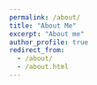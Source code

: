 ```yaml
---
permalink: /about/
title: "About Me"
excerpt: "About me"
author_profile: true
redirect_from: 
  - /about/
  - /about.html
---
```


<!--
My name is Huixin Zhan. I am currently a Postdoctoral Scientist in the Department of Computational Biomedicine at [Cedars-Sinai Medical Center](https://www.cedars-sinai.org), advised by Prof. [Jason Moore](https://researchers.cedars-sinai.edu/Jason.Moore). I obtained my Ph.D. in Computer Science from the [Department of Computer Science](https://www.depts.ttu.edu/cs/) at [Texas Tech University](https://www.ttu.edu/), where I was advised by Prof. [Victor Sheng](https://www.depts.ttu.edu/cs/faculty/victor_sheng/index.php). Previously, I had the pleasure to work with [Zijun Frank Zhang](https://www.linkedin.com/in/zijun-frank-zhang-7859a07a/), who is now at Natera. I earned my MS at the University of Texas at San Antonio, and my BEng at Nanjing University of Science and Technology.

I am broadly interested in machine learning, large language models, and graph neural networks, particularly their applications in text summarization, security, and privacy in both text mining and genomics data. My current research focuses on variant effect prediction using large language models, combining machine learning with genomics and biomedicine to develop predictive tools for cardiomyopathy and arrhythmia. Additionally, I explore the application of large language models to biomedical challenges, focusing on enhancing in-context learning and retrieval-augmented generation (RAG) for more effective knowledge graph-based reasoning.



### 🤖 Check Out the New PhD Program at Cedars

If you're interested in pursuing research in health and artificial intelligence, I encourage you to check out the [new PhD Program at Cedars-Sinai](https://www.cedars-sinai.edu/education/graduate-school/phd-health-artificial-intelligence.html).

## <i class="fa fa-fw fa-rss "></i> Recent News ##

<ul style="width: auto; height: 300px; overflow: auto">
  <li><b>[Mar, 2025]</b>. <a href="https://huixin-zhan-ai.github.io//publications/">"A disease-specific language model for variant pathogenicity in cardiac and regulatory genomics"</a> is published in <span style="background-color:#f2f2f2; padding:2px 6px; border-radius:5px; font-weight:bold;"><i>Nature Machine Intelligence</i></span>!</li>
  <li> <b>[Mar, 2025]</b>. Invited to serve as a reviewer for ACL-2025 and Nature Scientific Reports!</li>
  <li> <b>[Jun, 2024]</b>. Invited to serve as a PC member for AAAI-2025 and a reviewer for both Machine Learning and Autonomous Agents and Multi-Agent Systems!</li>
  <li> <b>[Jan, 2024]</b>. Invited to serve as a TPC member for IJCNN-2024, and a reviewer for ACM Transactions on Human-Robot Interaction!</li>
  <li> <b>[Oct, 2023]</b>. Invited to serve as a PC member for AAAI-2024, SDM-2024, and ICKG-2023!</li>
  <li> <b>[Aug, 2023]</b>. <a href="https://huixin-zhan-ai.github.io//publications/">"Simplex2vec Backward: From Vectors Back to Simplicial Complex"</a> is accepted by CIKM-2023!</li>
  <li> <b>[Jul, 2023]</b>. Invited to serve as a PC member for IEEE-SMC 2023 and HICSS-2024, as well as a subreviewer for CIKM-2023!</li>
  <li> <b>[Jul, 2023]</b>. Start a new job as a Postdoctoral Scientist at Cedars-Sinai!</li>
  
  <li> <b>[Apr, 2023]</b>. Invited to serve as a PC member for IJCAI-2023!</li>

  <li> <b>[Dec, 2022]</b>. Received the AAAI-23 Student Scholarship!</li>

  <li> <b>[Dec, 2022]</b>. Invited to serve as a Program Committee (PC) member for KDD-2023 Research Track!</li>
  
  <li> <b>[Dec, 2022]</b>. <a href="https://huixin-zhan-ai.github.io//publications/">"Measuring the Privacy Leakage via Graph Reconstruction Attacks on Simplicial Neural Networks"</a> has been selected as one of the finalists!</li>

  <li> <b>[Nov, 2022]</b>. <a href="https://huixin-zhan-ai.github.io//publications/">"Measuring the Privacy Leakage via Graph Reconstruction Attacks on Simplicial Neural Networks"</a> is accepted by AAAI-2023 Student Abstract and Poster Program!</li>

  <li> <b>[Nov, 2022]</b>.  <a href="https://huixin-zhan-ai.github.io//publications/">"Privacy-Preserving Representation Learning for Text-Attributed Networks with Simplicial Complexes"</a> is accepted by AAAI-2023 Doctoral Consortium!</li>

  <li> <b>[Nov, 2022]</b>.  <a href="https://huixin-zhan-ai.github.io//publications/">"Towards Fair and Selectively Privacy-Preserving Models Using Negative Multi-Task Learning"</a> is accepted by AAAI-2023 Student Abstract and Poster Program!</li>
  
</ul>

-->
